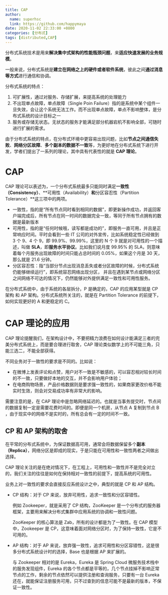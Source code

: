 ```yaml
---
title: CAP
author:
  name: superhsc
  link: https://github.com/happymaya
date: 2020-11-02 22:33:00 +0800
categories: [分布式]
tags: [distributed,CAP]
---
```

分布式系统技术是用来**解决集中式架构的性能瓶颈问题**，来**适应快速发展的业务规模**。

一般来说，分布式系统是**建立在网络之上的硬件或者软件系统**，彼此之间**通过消息等方式**进行通信和协调。

分布式系统的特点：

1. 可扩展性，通过对服务、存储扩展，来提高系统的处理能力
2. 不出现单点故障，单点故障（Single Poin Failure）指的是系统中某个组件一旦失效，会让这个系统无法工作。而不出现单点故障，单点不影响整体，是分布式系统的设计目标之一
3. 服务或存储无状态。无状态的服务才能满足部分机器宕机不影响全部，可随时进行扩展的需求。

由于分布式系统的特点，在分布式环境中更容易出现问题，比如**节点之间通信失败**、**网络分区故障**、**多个副本的数据不一致**等，为更好地在分布式系统下进行开发，学者们提出了一系列的理论，其中具有代表性的就是 **CAP 理论**。



# CAP 

CAP 理论可以表述为，一个分布式系统最多只能同时满足**一致性（Consistency）**、**可用性（Availability）**和**分区容忍性（Partition Tolerance）**这三项中的两项。

- 一致性，指的是“所有节点同时看到相同的数据”，即更新操作成功，并返回客户端完成后，所有节点在同一时间的数据完全一致，等同于所有节点拥有的数据是最新版本
- 可用性，指的是“任何时候哦，读写都是成功的”，即服务一直可用，并且是正常响应时间。平时会看到一些 IT 公司的对外宣传，比如系统稳定性已经做到 3 个 9、4 个 9，即 99.9%、99.99%，这里的 N 个 9 就是对可用性的一个描述，叫做 **SLA**，即**服务水平协议**。比如我们说月度 99.95% 的 SLA，则意味着每个月服务出现故障的时间只能占总时间的 0.05%，如果这个月是 30 天，那么就是 21.6 分钟。
- 分区容忍性：指“当部分节点出现消息丢失或者分区故障的时候，分布式系统仍能够继续运行”，即系统容忍网络出现分区， 并且在遇到某节点或网络分区之间网络不可达的情况下，仍然能够对外提供满足一致性和可用性服务。

在分布式系统中，由于系统的各层拆分，P 是确定的，CAP 的应用某型就是 CP 架构 和 AP 架构。分布式系统所关注的，就是在 Partition Tolerance 的前提下，如何实现更好的 A 和更稳定的 C。



# CAP 理论的应用

CAP 理论提醒我们，在架构设计中，不要把精力浪费在如何设计能满足三者的完美分布式系统上，而是要合理进行取舍，CAP 理论类似数学上的不可能三角，只能三选二，不能全部获得。



不同业务对于一致性的要求是不同的。比如说：

- 在微博上发表评论和点赞，用户对不一致是不敏感的，可以容忍相对较长时间的不一致，只要做好本地的交互，并不会影响用户体验；
- 在电商购物场景，产品价格数据则是要求强一致性的，如果商家更改价格不能实时生效，则会对交易成功率有非常大的影响。

需要注意的是，在 CAP 理论中是忽略网络延迟的。也就是当事务提交时，节点间的数据复制一定是需要花费时间的。即便是同一个机房，从节点 A 复制到节点 B ，由于现实中的网络不是实时的，所有总会有一定的时间不一致。



## CP 和 AP 架构的取舍

在平常的分布式系统中，为保证数据高可用，通常会将数据保留多个**副本（Replica）**，网络分区是即成的现实，于是只能在可用性和一致性两者之间做出选择。

CAP 理论关注的是在绝对情况下，在工程上，可用性和一致性并不是完全对立的，我们关注的往往是如何在保持相对一致性的前提下，提高系统的可用性。



业务上对一致性的要求会直接反应系统设计之中，典型的就是 CP 和 AP 结构。

- CP 结构：对于 CP 来说，放弃可用性，追求一致性和分区容错性。

  例如 Zookeeper，就是采用了 CP 结构，ZooKeeper 是一个分布式的服务器框架，主要用来解决分布式集群中应用系统的协调和一致性问题。

  ZooKeeper 的核心算法是 Zab，所有的设计都是为了一致性。在 CAP 模型中，Zookeeper 是 CP，这意味着面对网络分区时，为了保持一致性，它是不可用的。

- AP 结构：对于 AP 来说，放弃强一致性，追求可用性和分区容错性，这是很多分布式系统设计时的选择，Base 也是根据 AP 来扩展的。

  与 Zookeeper 相对的是 Eureka，Eureka 是 Spring Cloud 微服务技术栈中的服务发现组件，Eureka 的各个节点都是平等的，几个节点挂掉不影响正常节点的工作，剩余的节点依然可以提供注册和查询服务，只要有一台 Eureka 还在，就能保证注册服务可用，只不过查到的信息可能不是最新的版本，不保证一致性。